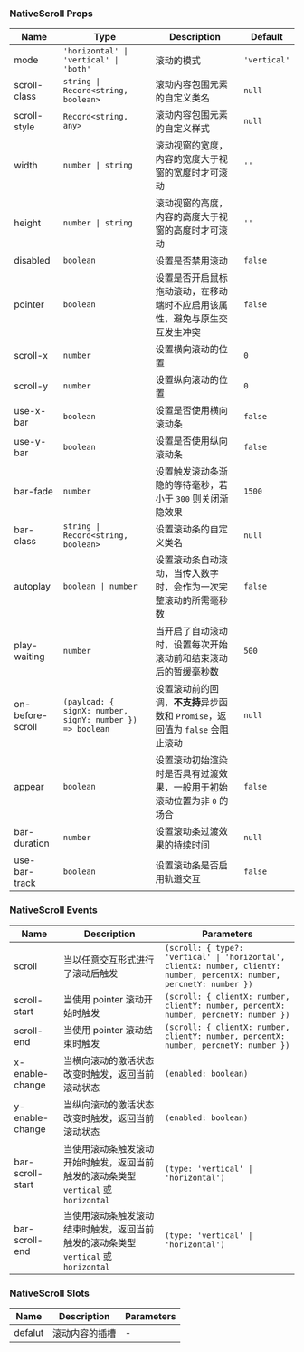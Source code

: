 ### NativeScroll Props

| Name          | Type              | Description                                                                       | Default     |
| ------------- | ----------------- | -------------------------------------------------------------------------- | ---------- |
| mode          | `'horizontal' \| 'vertical' \| 'both'`            | 滚动的模式                      | `'vertical'` |
| scroll-class  | `string \| Record<string, boolean>`  | 滚动内容包围元素的自定义类名                                               | `null`       |
| scroll-style  | `Record<string, any>`            | 滚动内容包围元素的自定义样式                                               | `null`       |
| width         | `number \| string`  | 滚动视窗的宽度，内容的宽度大于视窗的宽度时才可滚动                         | `''`         |
| height        | `number \| string`  | 滚动视窗的高度，内容的高度大于视窗的高度时才可滚动                         | `''`         |
| disabled      | `boolean`           | 设置是否禁用滚动                                                           | `false`      |
| pointer       | `boolean`           | 设置是否开启鼠标拖动滚动，在移动端时不应启用该属性，避免与原生交互发生冲突 | `false`      |
| scroll-x      | `number`            | 设置横向滚动的位置                                                         | `0`          |
| scroll-y      | `number`            | 设置纵向滚动的位置                                                         | `0`          |
| use-x-bar     | `boolean`           | 设置是否使用横向滚动条                                                     | `false`      |
| use-y-bar     | `boolean`           | 设置是否使用纵向滚动条                                                     | `false`      |
| bar-fade      | `number`            | 设置触发滚动条渐隐的等待毫秒，若小于 `300` 则关闭渐隐效果                    | `1500`       |
| bar-class     | `string \| Record<string, boolean>`  | 设置滚动条的自定义类名                                                     | `null`       |
| autoplay      | `boolean \| number` | 设置滚动条自动滚动，当传入数字时，会作为一次完整滚动的所需毫秒数           | `false`      |
| play-waiting  | `number`            | 当开启了自动滚动时，设置每次开始滚动前和结束滚动后的暂缓毫秒数             | `500`        |
| on-before-scroll | `(payload: { signX: number, signY: number }) => boolean`          | 设置滚动前的回调，**不支持**异步函数和 `Promise`，返回值为 `false` 会阻止滚动      | `null`       |
| appear        | `boolean`           | 设置滚动初始渲染时是否具有过渡效果，一般用于初始滚动位置为非 `0` 的场合      | `false`      |
| bar-duration  | `number`            | 设置滚动条过渡效果的持续时间                                               | `null`       |
| use-bar-track | `boolean`           | 设置滚动条是否启用轨道交互                                                 | `false`      |

### NativeScroll Events

| Name                | Description                                                                                             | Parameters         |
| ------------------- | ------------------------------------------------------------------------------------------------ | ------------ |
| scroll           | 当以任意交互形式进行了滚动后触发 | `(scroll: { type?: 'vertical' \| 'horizontal', clientX: number, clientY: number, percentX: number, percnetY: number })` |
| scroll-start     | 当使用 pointer 滚动开始时触发          | `(scroll: { clientX: number, clientY: number, percentX: number, percnetY: number })` |
| scroll-end       | 当使用 pointer 滚动结束时触发          | `(scroll: { clientX: number, clientY: number, percentX: number, percnetY: number })` |
| x-enable-change  | 当横向滚动的激活状态改变时触发，返回当前滚动状态                                                 | `(enabled: boolean)`      |
| y-enable-change  | 当纵向滚动的激活状态改变时触发，返回当前滚动状态                                                 | `(enabled: boolean)`      |
| bar-scroll-start | 当使用滚动条触发滚动开始时触发，返回当前触发的滚动条类型 `vertical` 或 `horizontal`              | `(type: 'vertical' \| 'horizontal')`         |
| bar-scroll-end   | 当使用滚动条触发滚动结束时触发，返回当前触发的滚动条类型 `vertical` 或 `horizontal`              | `(type: 'vertical' \| 'horizontal')`         |

### NativeScroll Slots

| Name    | Description           | Parameters  |
| ------- | -------------- | --- |
| defalut | 滚动内容的插槽 | - |
